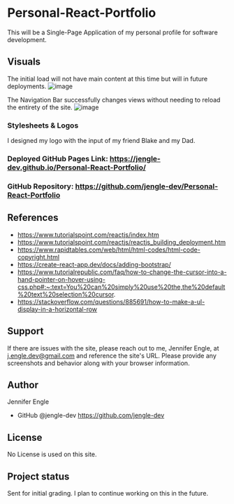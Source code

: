 # Personal-React-Portfolio
This will be a Single-Page Application of my personal profile for software development.

## Visuals
The initial load will not have main content at this time but will in future deployments.
![image](https://user-images.githubusercontent.com/117794203/236377315-884181df-220b-40ed-9776-edd293c1c2a1.png)

The Navigation Bar successfully changes views without needing to reload the entirety of the site.
![image](https://user-images.githubusercontent.com/117794203/236377498-920bec0b-831a-4845-9019-8a18c46f2f89.png)

### Stylesheets & Logos
I designed my logo with the input of my friend Blake and my Dad.

### Deployed GitHub Pages Link: https://jengle-dev.github.io/Personal-React-Portfolio/

### GitHub Repository: https://github.com/jengle-dev/Personal-React-Portfolio

## References
* https://www.tutorialspoint.com/reactjs/index.htm
* https://www.tutorialspoint.com/reactjs/reactjs_building_deployment.htm
* https://www.rapidtables.com/web/html/html-codes/html-code-copyright.html
* https://create-react-app.dev/docs/adding-bootstrap/
* https://www.tutorialrepublic.com/faq/how-to-change-the-cursor-into-a-hand-pointer-on-hover-using-css.php#:~:text=You%20can%20simply%20use%20the,the%20default%20text%20selection%20cursor.
* https://stackoverflow.com/questions/885691/how-to-make-a-ul-display-in-a-horizontal-row

## Support
If there are issues with the site, please reach out to me, Jennifer Engle, at j.engle.dev@gmail.com and reference the site's URL. Please provide any screenshots and behavior along with your browser information.

## Author
Jennifer Engle
* GitHub @jengle-dev https://github.com/jengle-dev

## License
No License is used on this site.

## Project status
Sent for initial grading. I plan to continue working on this in the future. 
